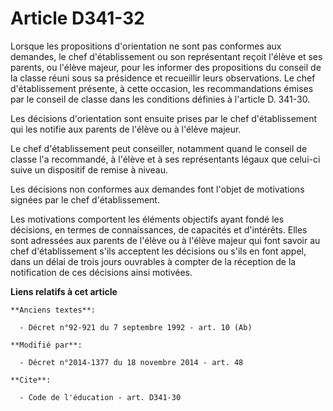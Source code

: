 # Article D341-32

Lorsque les propositions d'orientation ne sont pas conformes aux demandes, le chef d'établissement ou son représentant reçoit
l'élève et ses parents, ou l'élève majeur, pour les informer des propositions du conseil de la classe réuni sous sa
présidence et recueillir leurs observations. Le chef d'établissement présente, à cette occasion, les recommandations émises
par le conseil de classe dans les conditions définies à l'article D. 341-30. 

Les décisions d'orientation sont ensuite prises par le chef d'établissement qui les notifie aux parents de l'élève ou à
l'élève majeur. 

Le chef d'établissement peut conseiller, notamment quand le conseil de classe l'a recommandé, à l'élève et à ses
représentants légaux que celui-ci suive un dispositif de remise à niveau.

Les décisions non conformes aux demandes font l'objet de motivations signées par le chef d'établissement. 

Les motivations comportent les éléments objectifs ayant fondé les décisions, en termes de connaissances, de capacités et
d'intérêts. Elles sont adressées aux parents de l'élève ou à l'élève majeur qui font savoir au chef d'établissement s'ils
acceptent les décisions ou s'ils en font appel, dans un délai de trois jours ouvrables à compter de la réception de la
notification de ces décisions ainsi motivées.

**Liens relatifs à cet article**

	**Anciens textes**:

	  - Décret n°92-921 du 7 septembre 1992 - art. 10 (Ab)

	**Modifié par**:

	  - Décret n°2014-1377 du 18 novembre 2014 - art. 48

	**Cite**:

	  - Code de l'éducation - art. D341-30
